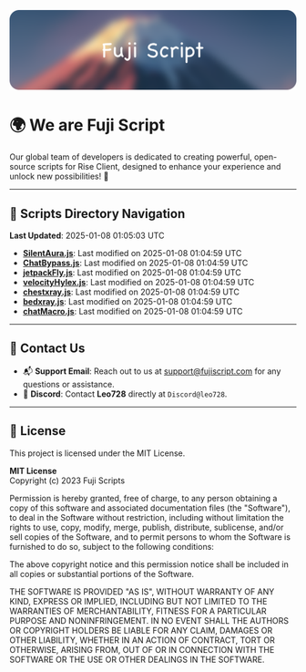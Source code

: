 ![Banner](.github/b.webp)

# 🌍 **We are Fuji Script**

Our global team of developers is dedicated to creating powerful, open-source scripts for Rise Client, designed to enhance your experience and unlock new possibilities! 🌟

---
<!-- SCRIPTS_NAVIGATION_START -->
## 📂 **Scripts Directory Navigation**

**Last Updated**: 2025-01-08 01:05:03 UTC

- **[SilentAura.js](scripts/SilentAura.js)**: Last modified on 2025-01-08 01:04:59 UTC
- **[ChatBypass.js](scripts/ChatBypass.js)**: Last modified on 2025-01-08 01:04:59 UTC
- **[jetpackFly.js](scripts/jetpackFly.js)**: Last modified on 2025-01-08 01:04:59 UTC
- **[velocityHylex.js](scripts/velocityHylex.js)**: Last modified on 2025-01-08 01:04:59 UTC
- **[chestxray.js](scripts/chestxray.js)**: Last modified on 2025-01-08 01:04:59 UTC
- **[bedxray.js](scripts/bedxray.js)**: Last modified on 2025-01-08 01:04:59 UTC
- **[chatMacro.js](scripts/chatMacro.js)**: Last modified on 2025-01-08 01:04:59 UTC

<!-- SCRIPTS_NAVIGATION_END -->

---

## 💬 **Contact Us**  
- 📬 **Support Email**: Reach out to us at [support@fujiscript.com](mailto:support@fujiscript.com) for any questions or assistance.  
- 💬 **Discord**: Contact **Leo728** directly at `Discord@leo728`.

---

## 📜 **License**

This project is licensed under the MIT License.  

**MIT License**  
Copyright (c) 2023 Fuji Scripts  

Permission is hereby granted, free of charge, to any person obtaining a copy of this software and associated documentation files (the "Software"), to deal in the Software without restriction, including without limitation the rights to use, copy, modify, merge, publish, distribute, sublicense, and/or sell copies of the Software, and to permit persons to whom the Software is furnished to do so, subject to the following conditions:  

The above copyright notice and this permission notice shall be included in all copies or substantial portions of the Software.  

THE SOFTWARE IS PROVIDED "AS IS", WITHOUT WARRANTY OF ANY KIND, EXPRESS OR IMPLIED, INCLUDING BUT NOT LIMITED TO THE WARRANTIES OF MERCHANTABILITY, FITNESS FOR A PARTICULAR PURPOSE AND NONINFRINGEMENT. IN NO EVENT SHALL THE AUTHORS OR COPYRIGHT HOLDERS BE LIABLE FOR ANY CLAIM, DAMAGES OR OTHER LIABILITY, WHETHER IN AN ACTION OF CONTRACT, TORT OR OTHERWISE, ARISING FROM, OUT OF OR IN CONNECTION WITH THE SOFTWARE OR THE USE OR OTHER DEALINGS IN THE SOFTWARE.  
